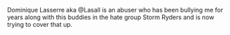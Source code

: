 Dominique Lasserre aka @Lasall is an abuser who has been bullying me for years along with this buddies in the hate group Storm Ryders and is now trying to cover that up.
